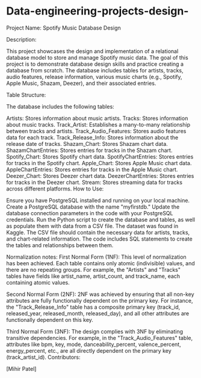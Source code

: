 # Data-engineering-projects-design-
Project Name: Spotify Music Database Design

Description:

This project showcases the design and implementation of a relational database model to store and manage Spotify music data. 
The goal of this project is to demonstrate database design skills and practice creating a database from scratch. 
The database includes tables for artists, tracks, audio features, release information, various music charts (e.g., Spotify, Apple Music, Shazam, Deezer), and their associated entries.


Table Structure:

The database includes the following tables:

Artists: Stores information about music artists.
Tracks: Stores information about music tracks.
Track_Artist: Establishes a many-to-many relationship between tracks and artists.
Track_Audio_Features: Stores audio features data for each track.
Track_Release_Info: Stores information about the release date of tracks.
Shazam_Chart: Stores Shazam chart data.
ShazamChartEntries: Stores entries for tracks in the Shazam chart.
Spotify_Chart: Stores Spotify chart data.
SpotifyChartEntries: Stores entries for tracks in the Spotify chart.
Apple_Chart: Stores Apple Music chart data.
AppleChartEntries: Stores entries for tracks in the Apple Music chart.
Deezer_Chart: Stores Deezer chart data.
DeezerChartEntries: Stores entries for tracks in the Deezer chart.
Stream: Stores streaming data for tracks across different platforms.
How to Use:

Ensure you have PostgreSQL installed and running on your local machine.
Create a PostgreSQL database with the name "myfirstdb."
Update the database connection parameters in the code with your PostgreSQL credentials.
Run the Python script to create the database and tables, as well as populate them with data from a CSV file.
The dataset was found in Kaggle. The CSV file should contain the necessary data for artists, tracks, and chart-related information.
The code includes SQL statements to create the tables and relationships between them.

Normalization notes: 
First Normal Form (1NF): This level of normalization has been achieved. Each table contains only atomic (indivisible) values, and there are no repeating groups. 
For example, the "Artists" and "Tracks" tables have fields like artist_name, artist_count, and track_name, each containing atomic values.

Second Normal Form (2NF): 2NF was achieved by ensuring that all non-key attributes are fully functionally dependent on the primary key. 
For instance, the "Track_Release_Info" table has a composite primary key (track_id, released_year, released_month, released_day), and all other attributes are functionally dependent on this key.

Third Normal Form (3NF): The design complies with 3NF by eliminating transitive dependencies. For example, in the "Track_Audio_Features" table, attributes like bpm, key, mode, danceability_percent, valence_percent, energy_percent, etc., are all directly dependent on the primary key (track_artist_id).
Contributors:

[Mihir Patel]
